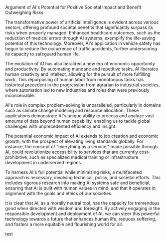 Argument of AI's Potential for Positive Societal Impact and Benefit Outweighing Risks

The transformative power of artificial intelligence is evident across various sectors, offering profound societal benefits that significantly surpass its risks when properly managed. Enhanced healthcare outcomes, such as the reduction of medical errors through AI systems, exemplify the life-saving potential of this technology. Moreover, AI's application in vehicle safety has begun to reduce the occurrence of traffic accidents, further underscoring its capacity to safeguard human life.

The evolution of AI has also heralded a new era of economic opportunity and productivity. By automating mundane and repetitive tasks, AI liberates human creativity and intellect, allowing for the pursuit of more fulfilling work. This repurposing of human labor from monotonous tasks has historical precedent in the progression from agrarian to industrial societies, where automation led to new industries and roles that were previously inconceivable.

AI's role in complex problem-solving is unparalleled, particularly in domains such as climate change modeling and resource allocation. These applications demonstrate AI's unique ability to process and analyze vast amounts of data beyond human capability, enabling us to tackle global challenges with unprecedented efficiency and insight.

The potential economic impact of AI extends to job creation and economic growth, with the prospect of elevating living standards globally. For instance, the concept of "everything as a service," made possible through AI, could revolutionize accessibility to services that are currently cost-prohibitive, such as specialized medical training or infrastructure development in underserved regions.

To harness AI's full potential while minimizing risks, a multifaceted approach is necessary, involving technical, policy, and societal efforts. This includes rigorous research into making AI systems safe and beneficial, ensuring that AI is built with human values in mind, and that it operates in alignment with the goals and ethics of our societies.

It is clear that AI, as a morally neutral tool, has the capacity for tremendous good when directed with wisdom and foresight. By actively engaging in the responsible development and deployment of AI, we can steer this powerful technology towards a future that enhances human life, reduces suffering, and fosters a more equitable and flourishing world for all.

test
